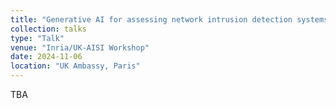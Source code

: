 ```yaml
---
title: "Generative AI for assessing network intrusion detection systems"
collection: talks
type: "Talk"
venue: "Inria/UK-AISI Workshop"
date: 2024-11-06
location: "UK Ambassy, Paris"
---
```


TBA
